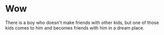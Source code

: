 # Wow
There is a boy who doesn't make friends with other kids, but one of those kids comes to him and becomes friends with him in a dream place.
